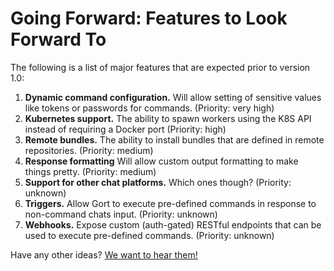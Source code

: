 # Going Forward: Features to Look Forward To

The following is a list of major features that are expected prior to version 1.0:

1. **Dynamic command configuration.** Will allow setting of sensitive values like tokens or passwords for commands. (Priority: very high)
1. **Kubernetes support.** The ability to spawn workers using the K8S API instead of requiring a Docker port (Priority: high)
1. **Remote bundles.** The ability to install bundles that are defined in remote repositories. (Priority: medium)
1. **Response formatting** Will allow custom output formatting to make things pretty. (Priority: medium)
1. **Support for other chat platforms.** Which ones though? (Priority: unknown)
1. **Triggers.** Allow Gort to execute pre-defined commands in response to non-command chats input. (Priority: unknown)
1. **Webhooks.**  Expose custom (auth-gated) RESTful endpoints that can be used to execute pre-defined commands. (Priority: unknown)

Have any other ideas? [We want to hear them!](https://github.com/getgort/gort/issues)
